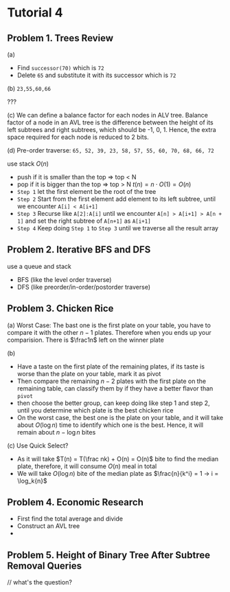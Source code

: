 # Tutorial 4

## Problem 1. Trees Review

(a)

- Find `successor(70)` which is `72`
- Delete `65` and substitute it with its successor which is `72`

(b) `23,55,60,66`

???



(c) We can define a balance factor for each nodes in ALV tree. Balance factor of a node in an AVL tree is the difference between the height of its left subtrees and right subtrees, which should be -1, 0, 1. Hence, the extra space required for each node is reduced to 2 bits.

(d) Pre-order traverse: `65, 52, 39, 23, 58, 57, 55, 60, 70, 68, 66, 72`

use stack $O(n)$

- push if it is smaller than the top => top < N
- pop if it is bigger than the top => top > N
  $t(n) = n \cdot O(1) = O(n)$
- `Step 1` let the first element be the root of the tree
- `Step 2` Start from the first element add element to its left subtree, until we encounter `A[i] < A[i+1]`
- `Step 3` Recurse like `A[2]:A[i]` until we encounter `A[n] > A[i+1] > A[n + 1]` and set the right subtree of `A[n+1]` as `A[i+1]`
- `Step 4` Keep doing `Step 1` to `Step 3` until we traverse all the result array

## Problem 2. Iterative BFS and DFS

use a queue and stack

- BFS (like the level order traverse)
- DFS (like preorder/in-order/postorder traverse)

## Problem 3. Chicken Rice

(a) Worst Case: The bast one is the first plate on your table, you have to compare it with the other $n-1$ plates. Therefore when you ends up your comparision. There is $\frac1n$ left on the winner plate

(b)

- Have a taste on the first plate of the remaining plates, if its taste is worse than the plate on your table, mark it as pivot
- Then compare the remaining $n-2$ plates with the first plate on the remaining table, can classify them by if they have a better flavor than `pivot`
- then choose the better group, can keep doing like step 1 and step 2, until you determine which plate is the best chicken rice
- On the worst case, the best one is the plate on your table, and it will take about $O(\log{n})$ time to identify which one is the best. Hence, it will remain about $n-\log{n}$ bites

(c) Use Quick Select?

- As it will take $T(n) = T(\frac nk) + O(n) = O(n)$ bite to find the median plate, therefore, it will consume $O(n)$ meal in total
- We will take $O(\log{n})$ bite of the median plate as $\frac{n}{k^i} = 1 → i = \log_k{n}$

## Problem 4. Economic Research

- First find the total average and divide
- Construct an AVL tree
-

## Problem 5. Height of Binary Tree After Subtree Removal Queries

// what's the question?
